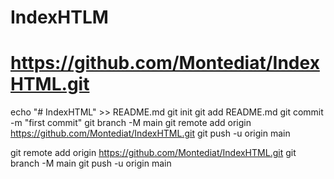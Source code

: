 # IndexHTLM

# https://github.com/Montediat/IndexHTML.git

echo "# IndexHTML" >> README.md
git init
git add README.md
git commit -m "first commit"
git branch -M main
git remote add origin https://github.com/Montediat/IndexHTML.git
git push -u origin main

git remote add origin https://github.com/Montediat/IndexHTML.git
git branch -M main
git push -u origin main